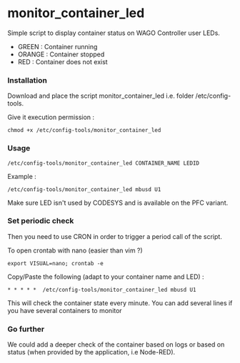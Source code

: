 # monitor_container_led
Simple script to display container status on WAGO Controller user LEDs.
- GREEN : Container running
- ORANGE : Container stopped
- RED : Container does not exist

### Installation
Download and place the script monitor_container_led i.e. folder /etc/config-tools.

Give it execution permission :
```shell
chmod +x /etc/config-tools/monitor_container_led
```


### Usage

```shell
/etc/config-tools/monitor_container_led CONTAINER_NAME LEDID
```

Example : 
```shell
/etc/config-tools/monitor_container_led mbusd U1
```

Make sure LED isn't used by CODESYS and is available on the PFC variant. 

### Set periodic check

Then you need to use CRON in order to trigger a period call of the script. 

To open crontab with nano (easier than vim ?)
```shell
export VISUAL=nano; crontab -e
```
Copy/Paste the following (adapt to your container name and LED) :
```shell
* * * * *  /etc/config-tools/monitor_container_led mbusd U1
```
This will check the container state every minute. 
You can add several lines if you have several containers to monitor

### Go further
We could add a deeper check of the container based on logs or based on status (when provided by the application, i.e Node-RED).


